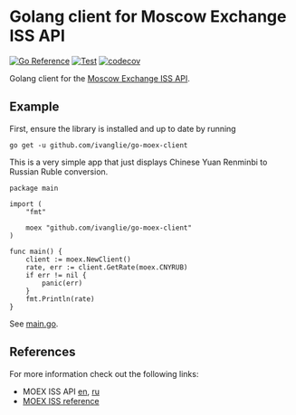 # Golang client for Moscow Exchange ISS API

[![Go Reference](https://pkg.go.dev/badge/github.com/ivanglie/go-moex-client.svg)](https://pkg.go.dev/github.com/ivanglie/go-moex-client)
[![Test](https://github.com/ivanglie/go-moex-client/actions/workflows/test.yml/badge.svg)](https://github.com/ivanglie/go-moex-client/actions/workflows/test.yml)
[![codecov](https://codecov.io/gh/ivanglie/go-moex-client/branch/master/graph/badge.svg?token=W918OB580J)](https://codecov.io/gh/ivanglie/go-moex-client)

Golang client for the [Moscow Exchange ISS API](https://www.moex.com/a2920).

## Example

First, ensure the library is installed and up to date by running 

```
go get -u github.com/ivanglie/go-moex-client
```

This is a very simple app that just displays Chinese Yuan Renminbi to Russian Ruble conversion.

```golang
package main

import (
	"fmt"

	moex "github.com/ivanglie/go-moex-client"
)

func main() {
	client := moex.NewClient()
	rate, err := client.GetRate(moex.CNYRUB)
	if err != nil {
		panic(err)
	}
	fmt.Println(rate)
}
```
See [main.go](./_example/main.go).

## References

For more information check out the following links:

* MOEX ISS API [en](https://www.moex.com/a2920), [ru](https://www.moex.com/a2193)
* [MOEX ISS reference](https://iss.moex.com/iss/reference/)
